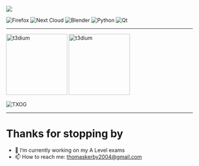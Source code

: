 ![](https://github-profile-summary-cards.vercel.app/api/cards/profile-details?username=TXOG&theme=github_dark)
 
![Firefox](https://img.shields.io/badge/Firefox-FF7139?style=for-the-badge&logo=Firefox-Browser&logoColor=white)
![Next Cloud](https://img.shields.io/badge/Next%20Cloud-0B94DE?style=for-the-badge&logo=nextcloud&logoColor=white)
![Blender](https://img.shields.io/badge/blender-%23F5792A.svg?style=for-the-badge&logo=blender&logoColor=white)
![Python](https://img.shields.io/badge/python-3670A0?style=for-the-badge&logo=python&logoColor=ffdd54)
![Qt](https://img.shields.io/badge/Qt-%23217346.svg?style=for-the-badge&logo=Qt&logoColor=white)

<hr>

<span>
<img height="165px" src="https://github-readme-stats.vercel.app/api?username=TXOG&show_icons=true&locale=en&theme=dark" alt="t3dium" />
</span>

<span>
<img height="165px" src="https://github-readme-stats.vercel.app/api/top-langs?username=TXOG&show_icons=true&locale=en&layout=compact&theme=dark" alt="t3dium" />
</span>

<p> <img src="https://komarev.com/ghpvc/?username=TXOG&label=Profile%20views&color=0e75b6&style=flat" alt="TXOG" /> </p>

<hr>


# Thanks for stopping by

- 🔭 I’m currently working on my A Level exams
- 📫 How to reach me: [thomaskerby2004@gmail.com](mailto:thomaskerby2004@gmail.com)

